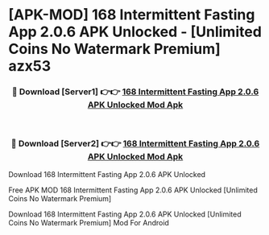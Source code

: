 # [APK-MOD] 168 Intermittent Fasting App 2.0.6 APK Unlocked - [Unlimited Coins No Watermark Premium] azx53



<div align="center">
<h3>🔴 Download [Server1] 👉👉 <a href="https://momento.my/?title=168_Intermittent_Fasting_App_2.0.6_APK_Unlocked">168 Intermittent Fasting App 2.0.6 APK Unlocked Mod Apk</a></h3><br>

<h3>🔴 Download [Server2] 👉👉 <a href="https://momento.my/?title=168_Intermittent_Fasting_App_2.0.6_APK_Unlocked">168 Intermittent Fasting App 2.0.6 APK Unlocked Mod Apk</a></h3>
</div>



Download 168 Intermittent Fasting App 2.0.6 APK Unlocked 

Free APK MOD 168 Intermittent Fasting App 2.0.6 APK Unlocked [Unlimited Coins No Watermark Premium]

Download 168 Intermittent Fasting App 2.0.6 APK Unlocked [Unlimited Coins No Watermark Premium] Mod For Android
